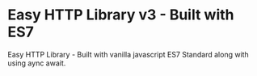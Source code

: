 # Easy HTTP Library v3 - Built with ES7
Easy HTTP Library - Built with vanilla javascript ES7 Standard along with using aync await.
